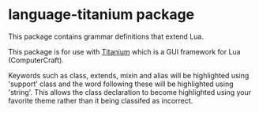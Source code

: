 # language-titanium package

This package contains grammar definitions that extend Lua.

This package is for use with [Titanium](https://github.com/hbomb79/Titanium) which is a GUI framework for Lua (ComputerCraft).

Keywords such as class, extends, mixin and alias will be highlighted using 'support' class and the word following these will be highlighted using 'string'. This allows the class declaration to become highlighted using your favorite theme rather than it being classifed as incorrect.
